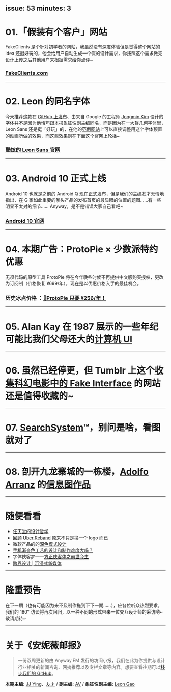 issue: 53
minutes: 3
---

# 01.「假装有个客户」网站
FakeClients 是个针对初学者的网站，我虽然没有深度体验但是觉得整个网站的 idea 还挺好玩的，他会给用户自动生成一个假的设计需求，你按照这个需求做完设计上传之后其他用户来根据需求给你点评~
### [FakeClients.com](https://fakeclients.com/)

---

# 02. Leon 的同名字体
今天推荐这款在 [GitHub 上发布](https://github.com/cmiscm/leonsans)、由来自 Google 的工程师 [Jongmin Kim](http://cmiscm.com/) 设计的字体并不是因为他恰巧跟本报象征性副主编同名，而是因为在一大群几何字体里，Leon Sans 还是挺「好玩」的，在他的[范例网站](https://leon-kim.com/examples/#all)上可以直接调整用这个字体预置的动画所做的效果，而这些效果则在下面这个官网上轮播~
### [酷炫的 Leon Sans 官网](https://leon-kim.com/#intro)

---

# 03. Android 10 正式上线
Android 10 也就是之前的 Android Q 现在正式发布，但是我们的主编友才无情地指出，在 G 家如此重要的拳头产品的发布首页的最显眼的位置的题图……有一些明显不太对的细节…… Anyway，是不是错误大家自己看吧~
### [Android 10 官网](https://www.android.com/android-10/)

---

# 04. 本期广告：ProtoPie × 少数派特约优惠
无须代码的原型工具 ProtoPie 将在今年晚些时候不再提供中文版购买授权，更改为订阅制（价格恢复 ¥699/年），现在是以优惠价格入手的最佳机会。
### 历史冰点价格 ：[🏅**ProtoPie** 只要 ¥256/年！](https://sspai.com/item/46)

---

# 05. Alan Kay 在 1987 展示的一些年纪可能比我们父母还大的[计算机 UI](https://vimeo.com/146992105)

---

# 06. 虽然已经停更，但 Tumblr 上这个[收集科幻电影中的 Fake Interface](https://sciencefictioninterfaces.tumblr.com/) 的网站还是值得收藏的~

---

# 07. [SearchSystem](https://www.searchsystem.co/)™，别问是啥，看图就对了

---

# 08. 剖开九龙寨城的一栋楼，[Adolfo Arranz](https://www.behance.net/adolfoarranz) 的[信息图作品](https://mp.weixin.qq.com/s/EAMZ2sa9rnt0yFVdYLuLnQ)

---

# 随便看看
* [任天堂的设计哲学](https://mp.weixin.qq.com/s/glO4auN63pHun7K4-SOdbw)
* 回顾 [Uber Reband](https://brand.uber.com) 原来不只是换一个 logo 而已
* 微软产品的的[深色模式设计](https://medium.com/microsoft-design/designing-dark-mode-31400530787a)
* [手机渐变色工艺的设计和制作难度大吗？](https://suithink.me/2019/08/28/%e6%b8%90%e5%8f%98%e8%89%b2/)
* 字体侠客梦——[方正侠客体之前世今生](https://mp.weixin.qq.com/s/jfmUDQl3iMp2arNkgUVGMQ)
* [跨界设计 | 沉浸式新媒体](https://isux.tencent.com/articles/immersive-new-media.html)

---

# 隆重预告
在下一期（也有可能因为来不及制作拖到下下一期……），应各位听众热烈要求，我们的 180° 访谈将再次回归，以一种不同的形式带来一位交互设计师的采访哟~ 敬请期待~

---

# 关于《安妮薇邮报》

> 一份双周更新的由 Anyway.FM 发行的坊间小报，我们在此为你提供与设计行业相关的新闻咨询、网摘推荐以及专栏文章等内容。想要查看往期可以[移步我们的 GitHub](https://github.com/Anyway-Design/Anyway.Post#%E5%BE%80%E6%9C%9F%E5%86%85%E5%AE%B9)。

**本期主编:** [JJ Ying](http://iconmoon.com/)、[友才](http://mangmor.com/) / **副主编:** [AV](https://i.xiami.com/anothervincent) / **象征性副主编:** [Leon Gao](http://leongao.com/)